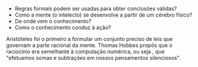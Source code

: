 - Regras formais podem ser usadas para obter conclusões válidas?
- Como a mente (o intelecto) se desenvolve a partir de um cérebro físico?
- De onde vem o conhecimento?
- Como o conhecimento conduz à ação?

Aristóteles foi o primeiro a formular um conjunto preciso de leis que governam a parte racional da mente.
Thomas Hobbes propôs que o raciocínio era semelhante à computação numérica, ou seja , que "efetuamos somas e subtrações em nossos pensamentos silenciosos".